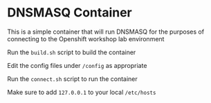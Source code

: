 # DNSMASQ Container

This is a simple container that will run DNSMASQ for the purposes of connecting to the Openshift workshop lab environment

Run the `build.sh` script to build the container

Edit the config files under `/config` as appropriate

Run the `connect.sh` script to run the container

Make sure to add `127.0.0.1` to your local `/etc/hosts`